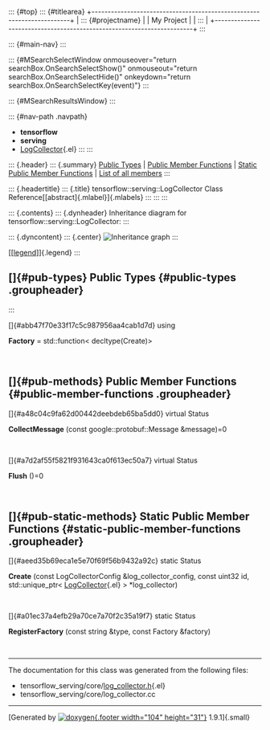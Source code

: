 ::: {#top}
::: {#titlearea}
+-----------------------------------------------------------------------+
| ::: {#projectname}                                                    |
| My Project                                                            |
| :::                                                                   |
+-----------------------------------------------------------------------+
:::

::: {#main-nav}
:::

::: {#MSearchSelectWindow onmouseover="return searchBox.OnSearchSelectShow()" onmouseout="return searchBox.OnSearchSelectHide()" onkeydown="return searchBox.OnSearchSelectKey(event)"}
:::

::: {#MSearchResultsWindow}
:::

::: {#nav-path .navpath}
-   **tensorflow**
-   **serving**
-   [LogCollector](classtensorflow_1_1serving_1_1LogCollector.html){.el}
:::
:::

::: {.header}
::: {.summary}
[Public Types](#pub-types) \| [Public Member Functions](#pub-methods) \|
[Static Public Member Functions](#pub-static-methods) \| [List of all
members](classtensorflow_1_1serving_1_1LogCollector-members.html)
:::

::: {.headertitle}
::: {.title}
tensorflow::serving::LogCollector Class
Reference[[abstract]{.mlabel}]{.mlabels}
:::
:::
:::

::: {.contents}
::: {.dynheader}
Inheritance diagram for tensorflow::serving::LogCollector:
:::

::: {.dyncontent}
::: {.center}
![Inheritance
graph](classtensorflow_1_1serving_1_1LogCollector__inherit__graph.png)
:::

[\[[legend](graph_legend.html)\]]{.legend}
:::

[]{#pub-types} Public Types {#public-types .groupheader}
---------------------------
:::

[]{#abb47f70e33f17c5c987956aa4cab1d7d} using 

**Factory** = std::function\< decltype(Create)\>

 

[]{#pub-methods} Public Member Functions {#public-member-functions .groupheader}
----------------------------------------

[]{#a48c04c9fa62d00442deebdeb65ba5dd0} virtual Status 

**CollectMessage** (const google::protobuf::Message &message)=0

 

[]{#a7d2af55f5821f931643ca0f613ec50a7} virtual Status 

**Flush** ()=0

 

[]{#pub-static-methods} Static Public Member Functions {#static-public-member-functions .groupheader}
------------------------------------------------------

[]{#aeed35b69eca1e5e70f69f56b9432a92c} static Status 

**Create** (const LogCollectorConfig &log\_collector\_config, const
uint32 id, std::unique\_ptr\<
[LogCollector](classtensorflow_1_1serving_1_1LogCollector.html){.el} \>
\*log\_collector)

 

[]{#a01ec37a4efb29a70ce7a70f2c35a19f7} static Status 

**RegisterFactory** (const string &type, const Factory &factory)

 

------------------------------------------------------------------------

The documentation for this class was generated from the following files:

-   tensorflow\_serving/core/[log\_collector.h](log__collector_8h_source.html){.el}
-   tensorflow\_serving/core/log\_collector.cc

------------------------------------------------------------------------

[Generated by [![doxygen](doxygen.svg){.footer width="104"
height="31"}](https://www.doxygen.org/index.html) 1.9.1]{.small}
